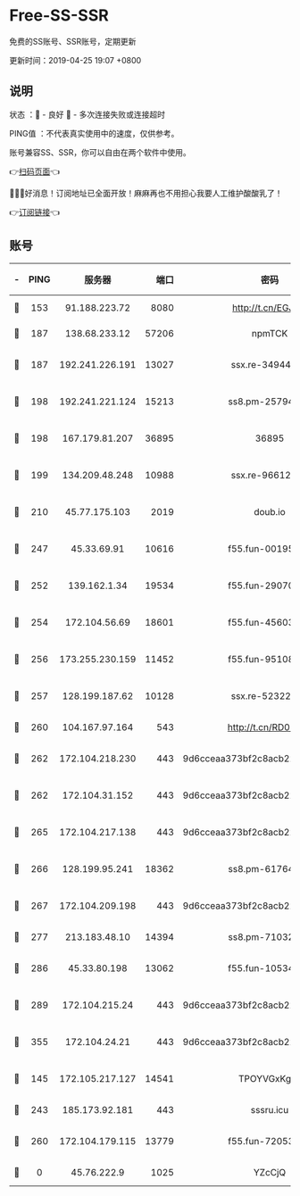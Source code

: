 # Free-SS-SSR

免费的SS账号、SSR账号，定期更新

更新时间：2019-04-25 19:07 +0800

## 说明

状态     ：🙂 - 良好 🙁 - 多次连接失败或连接超时

PING值   ：不代表真实使用中的速度，仅供参考。

账号兼容SS、SSR，你可以自由在两个软件中使用。

👉[扫码页面](https://liesauer.github.io/Free-SS-SSR/)👈

🎉🎉🎉好消息！订阅地址已全面开放！麻麻再也不用担心我要人工维护酸酸乳了！

👉[订阅链接](https://www.liesauer.net/yogurt/subscribe?ACCESS_TOKEN=DAYxR3mMaZAsaqUb)👈

## 账号

|-|PING|服务器|端口|密码|加密方式|区域|
|:----:|:----:|:-----:|-----:|:----:|:----:|:----:|
|🙂|153|91.188.223.72|8080|http://t.cn/EGJIyrl|rc4-md5|RU|
|🙂|187|138.68.233.12|57206|npmTCK|rc4-md5|US|
|🙂|187|192.241.226.191|13027|ssx.re-34944124|aes-256-cfb|US|
|🙂|198|192.241.221.124|15213|ss8.pm-25794804|aes-256-cfb|US|
|🙂|198|167.179.81.207|36895|36895|aes-256-cfb|JP|
|🙂|199|134.209.48.248|10988|ssx.re-96612266|aes-256-cfb|US|
|🙂|210|45.77.175.103|2019|doub.io|aes-128-ctr|SG|
|🙂|247|45.33.69.91|10616|f55.fun-00195736|aes-256-cfb|US|
|🙂|252|139.162.1.34|19534|f55.fun-29070287|aes-256-cfb|SG|
|🙂|254|172.104.56.69|18601|f55.fun-45603382|aes-256-cfb|SG|
|🙂|256|173.255.230.159|11452|f55.fun-95108879|aes-256-cfb|US|
|🙂|257|128.199.187.62|10128|ssx.re-52322038|aes-256-cfb|SG|
|🙂|260|104.167.97.164|543|http://t.cn/RD0D7sx|rc4-md5|CA|
|🙂|262|172.104.218.230|443|9d6cceaa373bf2c8acb22e60b6a58be6|aes-256-cfb|US|
|🙂|262|172.104.31.152|443|9d6cceaa373bf2c8acb22e60b6a58be6|aes-256-cfb|US|
|🙂|265|172.104.217.138|443|9d6cceaa373bf2c8acb22e60b6a58be6|aes-256-cfb|US|
|🙂|266|128.199.95.241|18362|ss8.pm-61764632|aes-256-cfb|SG|
|🙂|267|172.104.209.198|443|9d6cceaa373bf2c8acb22e60b6a58be6|aes-256-cfb|US|
|🙂|277|213.183.48.10|14394|ss8.pm-71032456|rc4-md5|RU|
|🙂|286|45.33.80.198|13062|f55.fun-10534889|aes-256-cfb|US|
|🙂|289|172.104.215.24|443|9d6cceaa373bf2c8acb22e60b6a58be6|aes-256-cfb|US|
|🙂|355|172.104.24.21|443|9d6cceaa373bf2c8acb22e60b6a58be6|aes-256-cfb|US|
|🙂|145|172.105.217.127|14541|TPOYVGxKglpi|aes-256-cfb|JP|
|🙂|243|185.173.92.181|443|sssru.icu|rc4-md5|RU|
|🙂|260|172.104.179.115|13779|f55.fun-72053902|aes-256-cfb|SG|
|🙁|0|45.76.222.9|1025|YZcCjQ|rc4-md5|JP|
